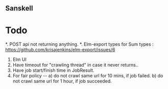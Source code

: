 ## Sanskell


# Todo
*. POST api not returning anything.
*. Elm-export types for Sum types : https://github.com/krisajenkins/elm-export/issues/6
1. Elm UI
2. Have timeout for "crawling thread" in case it never returns..
3. Have job start/finish time in JobResult.
4. For fair policy --
   a) do not crawl same url for 10 mins, if job failed.
   b) do not crawl same url for 1 hour, if job succeeded.
